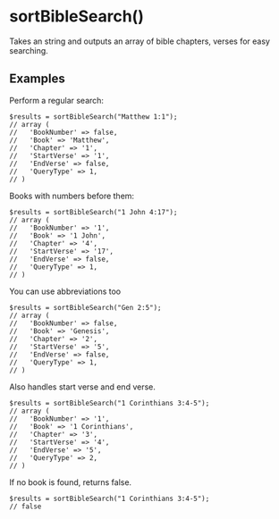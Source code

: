 # sortBibleSearch()
Takes an string and outputs an array of bible chapters, verses for easy searching.


## Examples ##

Perform a regular search:
```
$results = sortBibleSearch("Matthew 1:1");
// array (
//   'BookNumber' => false,
//   'Book' => 'Matthew',
//   'Chapter' => '1',
//   'StartVerse' => '1',
//   'EndVerse' => false,
//   'QueryType' => 1,
// )
```

Books with numbers before them:
```
$results = sortBibleSearch("1 John 4:17");
// array (
//   'BookNumber' => '1',
//   'Book' => '1 John',
//   'Chapter' => '4',
//   'StartVerse' => '17',
//   'EndVerse' => false,
//   'QueryType' => 1,
// )
```

You can use abbreviations too
```
$results = sortBibleSearch("Gen 2:5");
// array (
//   'BookNumber' => false,
//   'Book' => 'Genesis',
//   'Chapter' => '2',
//   'StartVerse' => '5',
//   'EndVerse' => false,
//   'QueryType' => 1,
// )
```

Also handles start verse and end verse.
```
$results = sortBibleSearch("1 Corinthians 3:4-5");
// array (
//   'BookNumber' => '1',
//   'Book' => '1 Corinthians',
//   'Chapter' => '3',
//   'StartVerse' => '4',
//   'EndVerse' => '5',
//   'QueryType' => 2,
// )
```

If no book is found, returns false.
```
$results = sortBibleSearch("1 Corinthians 3:4-5");
// false
```
